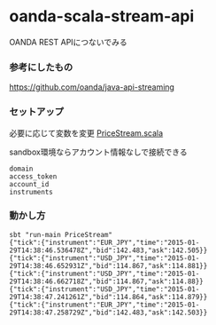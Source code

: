 oanda-scala-stream-api
==================

OANDA REST APIにつないでみる

### 参考にしたもの

https://github.com/oanda/java-api-streaming

### セットアップ

必要に応じて変数を変更 [PriceStream.scala](src/main/scala/PriceStream.scala)

sandbox環境ならアカウント情報なしで接続できる

    domain
    access_token
    account_id
    instruments

### 動かし方
```
sbt "run-main PriceStream"
{"tick":{"instrument":"EUR_JPY","time":"2015-01-29T14:38:46.536478Z","bid":142.483,"ask":142.505}}
{"tick":{"instrument":"USD_JPY","time":"2015-01-29T14:38:46.652931Z","bid":114.867,"ask":114.881}}
{"tick":{"instrument":"USD_JPY","time":"2015-01-29T14:38:46.662718Z","bid":114.867,"ask":114.88}}
{"tick":{"instrument":"USD_JPY","time":"2015-01-29T14:38:47.241261Z","bid":114.864,"ask":114.879}}
{"tick":{"instrument":"EUR_JPY","time":"2015-01-29T14:38:47.258729Z","bid":142.483,"ask":142.503}}
```
